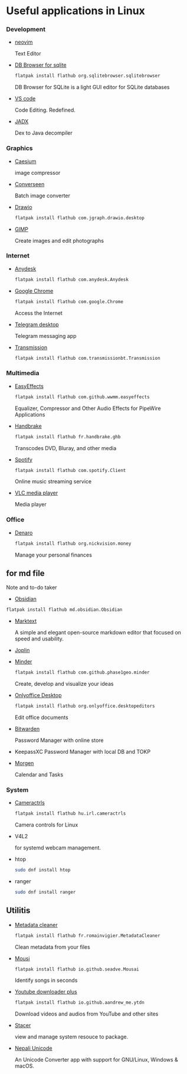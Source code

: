 # Useful applications in Linux

### Development

- [neovim](https://github.com/neovim/neovim/releases/tag/stable)

  Text Editor

- [DB Browser for sqlite](https://flathub.org/apps/org.sqlitebrowser.sqlitebrowser)

  ```bash
  flatpak install flathub org.sqlitebrowser.sqlitebrowser
  ```

  DB Browser for SQLite is a light GUI editor for SQLite databases

- [VS code](https://code.visualstudio.com/download)

  Code Editing. Redefined.

- [JADX](https://github.com/skylot/jadx/releases/tag/v1.4.7)

  Dex to Java decompiler

### Graphics

- [Caesium](https://github.com/larygwil/caesium-image-compressor/releases)

  image compressor

- [Converseen](https://github.com/Faster3ck/Converseen/releases/tag/v0.9.11.1)

  Batch image converter

- [Drawio](https://flathub.org/apps/com.jgraph.drawio.desktop)

  ```bash
  flatpak install flathub com.jgraph.drawio.desktop
  ```

- [GIMP](https://www.gimp.org/downloads/)

  Create images and edit photographs

### Internet

- [Anydesk](https://flathub.org/apps/com.anydesk.Anydesk)

  ```bash
  flatpak install flathub com.anydesk.Anydesk
  ```

- [Google Chrome](https://flathub.org/apps/com.google.Chrome)

  ```bash
  flatpak install flathub com.google.Chrome
  ```

  Access the Internet

- [Telegram desktop](https://desktop.telegram.org/)

  Telegram messaging app

- [Transmission](https://flathub.org/apps/com.transmissionbt.Transmission)

  ```bash
  flatpak install flathub com.transmissionbt.Transmission
  ```

### Multimedia

- [EasyEffects](https://flathub.org/apps/com.github.wwmm.easyeffects)

  ```bash
  flatpak install flathub com.github.wwmm.easyeffects
  ```

  Equalizer, Compressor and Other Audio Effects for PipeWire Applications

- [Handbrake](https://flathub.org/apps/fr.handbrake.ghb)

  ```bash
  flatpak install flathub fr.handbrake.ghb
  ```

  Transcodes DVD, Bluray, and other media

- [Spotify](https://flathub.org/apps/com.spotify.Client)

  ```bash
  flatpak install flathub com.spotify.Client
  ```

  Online music streaming service

- [VLC media player](https://www.videolan.org/vlc/#download)

  Media player

### Office

- [Denaro](https://flathub.org/apps/org.nickvision.money)

  ```bash
  flatpak install flathub org.nickvision.money
  ```

  Manage your personal finances

## for md file

Note and to-do taker

- [Obsidian](https://obsidian.md/download)

```bash
flatpak install flathub md.obsidian.Obsidian
```

- [Marktext](https://github.com/marktext/marktext/releases)

  A simple and elegant open-source markdown editor that focused on speed and usability.

- [Joplin](https://flathub.org/apps/net.cozic.joplin_desktop)

- [Minder](https://flathub.org/apps/com.github.phase1geo.minder)

  ```bash
  flatpak install flathub com.github.phase1geo.minder
  ```

  Create, develop and visualize your ideas

- [Onlyoffice Desktop](https://flathub.org/apps/org.onlyoffice.desktopeditors)

  ```bash
  flatpak install flathub org.onlyoffice.desktopeditors
  ```

  Edit office documents

- [Bitwarden](https://bitwarden.com/download/)

  Password Manager with online store

-  KeepassXC
  Password Manager with local DB and TOKP

- [Morgen](https://www.morgen.so/onboarding/download?first=sudeep&email=sudeeplun@gmail.com)

  Calendar and Tasks

### System

- [Cameractrls](https://flathub.org/apps/hu.irl.cameractrls)

  ```bash
  flatpak install flathub hu.irl.cameractrls
  ```

  Camera controls for Linux

- V4L2

  for systemd webcam management.

- htop

  ```bash
  sudo dnf install htop
  ```

- ranger

  ```bash
  sudo dnf install ranger
  ```

## Utilitis

- [Metadata cleaner](https://flathub.org/apps/fr.romainvigier.MetadataCleaner)

  ```bash
  flatpak install flathub fr.romainvigier.MetadataCleaner
  ```

  Clean metadata from your files

- [Mousi](https://flathub.org/apps/io.github.seadve.Mousai)

  ```bash
  flatpak install flathub io.github.seadve.Mousai
  ```

  Identify songs in seconds

- [Youtube downloader plus](https://flathub.org/apps/io.github.aandrew_me.ytdn)

  ```bash
  flatpak install flathub io.github.aandrew_me.ytdn
  ```

  Download videos and audios from YouTube and other sites

- [Stacer](https://github.com/oguzhaninan/Stacer/releases/tag/v1.1.0)

  view and manage system resouce to package.

- [Nepali Unicode](https://github.com/nirooj56/nepaliunicode/releases/tag/v1.2.2)

  An Unicode Converter app with support for GNU/Linux, Windows & macOS.
